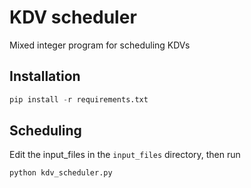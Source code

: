 # KDV scheduler

Mixed integer program for scheduling KDVs

## Installation
```py
pip install -r requirements.txt
```

## Scheduling
Edit the input_files in the `input_files` directory, then run
 
```sh 
python kdv_scheduler.py
```
